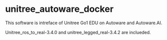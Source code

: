 # unitree_autoware_docker
This software is intreface of Unitree Go1 EDU on Autoware and Autoware.AI.

Unitree_ros_to_real-3.4.0 and unitree_legged_real-3.4.2 are inclueded.
